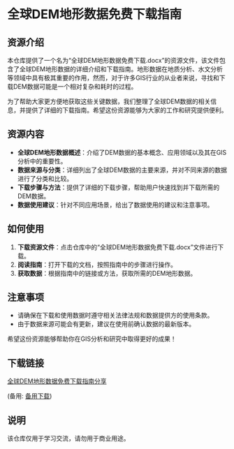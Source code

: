 # 全球DEM地形数据免费下载指南

## 资源介绍

本仓库提供了一个名为“全球DEM地形数据免费下载.docx”的资源文件，该文件包含了全球DEM地形数据的详细介绍和下载指南。地形数据在地质分析、水文分析等领域中具有极其重要的作用，然而，对于许多GIS行业的从业者来说，寻找和下载DEM数据可能是一个相对复杂和耗时的过程。

为了帮助大家更方便地获取这些关键数据，我们整理了全球DEM数据的相关信息，并提供了详细的下载指南。希望这份资源能够为大家的工作和研究提供便利。

## 资源内容

- **全球DEM地形数据概述**：介绍了DEM数据的基本概念、应用领域以及其在GIS分析中的重要性。
- **数据来源与分类**：详细列出了全球DEM数据的主要来源，并对不同来源的数据进行了分类和比较。
- **下载步骤与方法**：提供了详细的下载步骤，帮助用户快速找到并下载所需的DEM数据。
- **数据使用建议**：针对不同应用场景，给出了数据使用的建议和注意事项。

## 如何使用

1. **下载资源文件**：点击仓库中的“全球DEM地形数据免费下载.docx”文件进行下载。
2. **阅读指南**：打开下载的文档，按照指南中的步骤进行操作。
3. **获取数据**：根据指南中的链接或方法，获取所需的DEM地形数据。

## 注意事项

- 请确保在下载和使用数据时遵守相关法律法规和数据提供方的使用条款。
- 由于数据来源可能会有更新，建议在使用前确认数据的最新版本。

希望这份资源能够帮助你在GIS分析和研究中取得更好的成果！

## 下载链接
[全球DEM地形数据免费下载指南分享](https://pan.quark.cn/s/3602ade03690) 

(备用: [备用下载](https://pan.baidu.com/s/1QNiM9C0OX-Nu1r1IDbALww?pwd=1234))

## 说明

该仓库仅用于学习交流，请勿用于商业用途。
